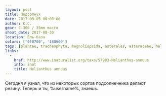 ```yaml
---
layout: post
title: Подсолнух
date: 2017-09-05 00:00:00
author: К.С.
gear: E-300 / 35mm macro
shoot_date: 2017-08-30
location: Ёль-база
colors: ['0f0700', '180600']
tags: [plantae, tracheophyta, magnoliopsida, asterales, asteraceae, helianthus, helianthus annuus]
links:
  -
    href: http://www.inaturalist.org/taxa/57983-Helianthus-annuus
    info: inat
    title: Helianthus annuus
---
```

Сегодня я узнал, что из некоторых сортов подсолнечника делают резину. Теперь и ты, %username%, знаешь.
